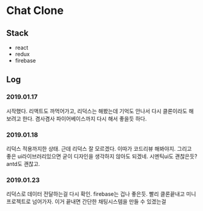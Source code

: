 # Chat Clone 

## Stack
- react
- redux
- firebase

## Log
### 2019.01.17
시작했다. 리액트도 까먹어가고, 리덕스는 해봤는데 기억도 안나서 다시 클론이라도 해보려고 한다. 겸사겸사 파이어베이스까지 다시 해서 좋을듯 하다.

### 2019.01.18
리덕스 적용까지한 상태. 근데 리덕스 잘 모르겠다. 이따가 코드리뷰 해봐야지. 그리고 좋은 ui라이브러리있으면 굳이 디자인을 생각하지 않아도 되겠네. 시멘틱ui도 괜찮은듯? antd도 괜찮고.

### 2019.01.23
리덕스로 데이터 전달하는걸 다시 확인. firebase는 겁나 좋은듯. 빨리 클론끝내고 미니 프로젝트로 넘어가자. 이거 끝내면 간단한 채팅시스템을 만들 수 있겠는걸
